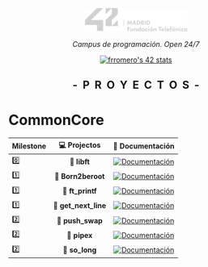 <p align="center" width="100%">
    <a href="42_Madrid/42"><img width="40%" src="42_Madrid/img/logo5.png"></a> </p>
<p align="center" width="100%"><i>Campus de programación. Open 24/7 </i></p>
<p align="center" width="100%">
    <a href="42_Madrid/42"><img src="https://badge.mediaplus.ma/greenbinary/frromero?1337Badge=off&UM6P=off" alt="frromero's 42 stats" /></a></p>

<h2 align="center" width="100%"><b>-&nbsp;&nbsp;P&nbsp;&nbsp;R&nbsp;&nbsp;O&nbsp;&nbsp;Y&nbsp;&nbsp;E&nbsp;&nbsp;C&nbsp;&nbsp;T&nbsp;&nbsp;O&nbsp;&nbsp;S&nbsp;&nbsp;-</b></h2>


# CommonCore
	
| Milestone | 💻 Projectos | 📝 Documentación |
|------|:------------:|:------------------:|
| 0️⃣  |📗 **libft** | [![Documentación](https://img.shields.io/badge/Documentation-0077B5)](42_Madrid/0/) |
| 1️⃣  | 📘 **Born2beroot** |[![Documentación](https://img.shields.io/badge/Documentation-0077B5)](42_Madrid/milestone_1/born2beroot) |
| 1️⃣  | 📘 **ft_printf** | [![Documentación](https://img.shields.io/badge/Documentation-0077B5)](42_Madrid/milestone_1/printf/) |
| 1️⃣  | 📘 **get_next_line** | [![Documentación](https://img.shields.io/badge/Documentation-0077B5)](42_Madrid/milestone_1/get_next_line/) |
| 2️⃣  | 📕 **push_swap** | [![Documentación](https://img.shields.io/badge/Documentation-0077B5)](42_Madrid/milestone_2/push_swap/) |
| 2️⃣  | 📕 **pipex** | [![Documentación](https://img.shields.io/badge/Documentation-0077B5)](42_Madrid/milestone_2/pipex) |
| 2️⃣  | 📕 **so_long** | [![Documentación](https://img.shields.io/badge/Documentation-0077B5)](42_Madrid/milestone_2/so_long/) |

</h2>

